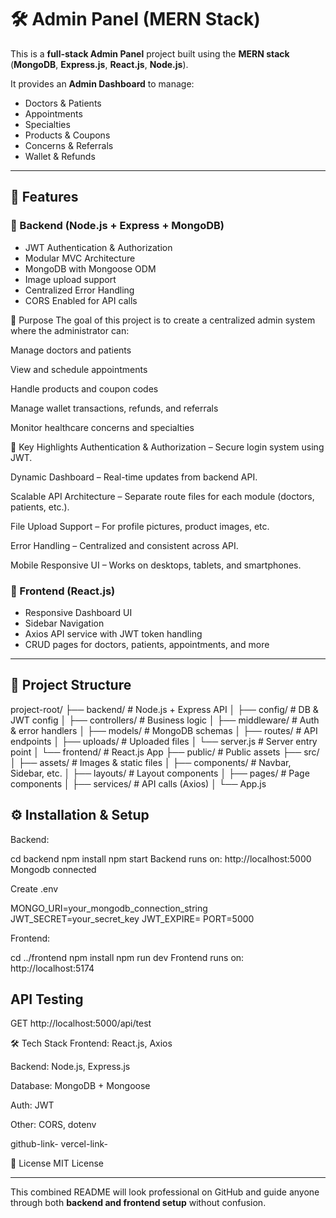 # 🛠 Admin Panel (MERN Stack)

This is a **full-stack Admin Panel** project built using the **MERN stack**  
(**MongoDB**, **Express.js**, **React.js**, **Node.js**).

It provides an **Admin Dashboard** to manage:
- Doctors & Patients
- Appointments
- Specialties
- Products & Coupons
- Concerns & Referrals
- Wallet & Refunds

---

## 🚀 Features

### 🔹 Backend (Node.js + Express + MongoDB)
- JWT Authentication & Authorization
- Modular MVC Architecture
- MongoDB with Mongoose ODM
- Image upload support
- Centralized Error Handling
- CORS Enabled for API calls


🎯 Purpose
The goal of this project is to create a centralized admin system where the administrator can:

Manage doctors and patients

View and schedule appointments

Handle products and coupon codes

Manage wallet transactions, refunds, and referrals

Monitor healthcare concerns and specialties




🔹 Key Highlights
Authentication & Authorization – Secure login system using JWT.

Dynamic Dashboard – Real-time updates from backend API.

Scalable API Architecture – Separate route files for each module (doctors, patients, etc.).

File Upload Support – For profile pictures, product images, etc.

Error Handling – Centralized and consistent across API.

Mobile Responsive UI – Works on desktops, tablets, and smartphones.








### 🔹 Frontend (React.js)
- Responsive Dashboard UI
- Sidebar Navigation
- Axios API service with JWT token handling
- CRUD pages for doctors, patients, appointments, and more

---

## 📂 Project Structure

project-root/
├── backend/ # Node.js + Express API
│ ├── config/ # DB & JWT config
│ ├── controllers/ # Business logic
│ ├── middleware/ # Auth & error handlers
│ ├── models/ # MongoDB schemas
│ ├── routes/ # API endpoints
│ ├── uploads/ # Uploaded files
│ └── server.js # Server entry point
│
└── frontend/ # React.js App
├── public/ # Public assets
├── src/
│ ├── assets/ # Images & static files
│ ├── components/ # Navbar, Sidebar, etc.
│ ├── layouts/ # Layout components
│ ├── pages/ # Page components
│ ├── services/ # API calls (Axios)
│ └── App.js


## ⚙️ Installation & Setup

Backend:

cd backend
npm install
npm start
Backend runs on: http://localhost:5000
Mongodb connected

Create .env

MONGO_URI=your_mongodb_connection_string
JWT_SECRET=your_secret_key
JWT_EXPIRE=
PORT=5000

Frontend:

cd ../frontend
npm install
npm run dev
Frontend runs on: http://localhost:5174

## API Testing
GET http://localhost:5000/api/test



🛠 Tech Stack
Frontend: React.js, Axios

Backend: Node.js, Express.js

Database: MongoDB + Mongoose

Auth: JWT

Other: CORS, dotenv



github-link-
vercel-link-



📜 License
MIT License


---

This combined README will look professional on GitHub and guide anyone through both **backend and frontend setup** without confusion.  



